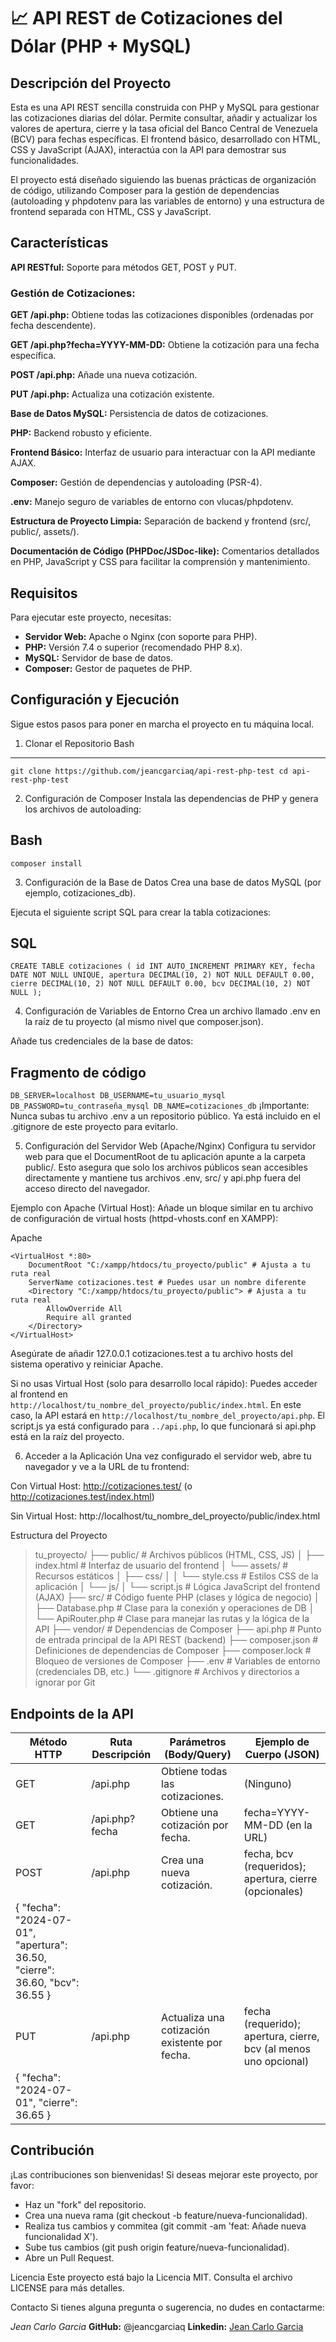 # 📈 API REST de Cotizaciones del Dólar (PHP + MySQL)
## Descripción del Proyecto
Esta es una API REST sencilla construida con PHP y MySQL para gestionar las cotizaciones diarias del dólar. Permite consultar, añadir y actualizar los valores de apertura, cierre y la tasa oficial del Banco Central de Venezuela (BCV) para fechas específicas. El frontend básico, desarrollado con HTML, CSS y JavaScript (AJAX), interactúa con la API para demostrar sus funcionalidades.

El proyecto está diseñado siguiendo las buenas prácticas de organización de código, utilizando Composer para la gestión de dependencias (autoloading y phpdotenv para las variables de entorno) y una estructura de frontend separada con HTML, CSS y JavaScript.

## Características
**API RESTful:** Soporte para métodos GET, POST y PUT.

### Gestión de Cotizaciones:

**GET /api.php:** Obtiene todas las cotizaciones disponibles (ordenadas por fecha descendente).

**GET /api.php?fecha=YYYY-MM-DD:** Obtiene la cotización para una fecha específica.

**POST /api.php:** Añade una nueva cotización.

**PUT /api.php:** Actualiza una cotización existente.

**Base de Datos MySQL:** Persistencia de datos de cotizaciones.

**PHP:** Backend robusto y eficiente.

**Frontend Básico:** Interfaz de usuario para interactuar con la API mediante AJAX.

**Composer:** Gestión de dependencias y autoloading (PSR-4).

**.env:** Manejo seguro de variables de entorno con vlucas/phpdotenv.

**Estructura de Proyecto Limpia:** Separación de backend y frontend (src/, public/, assets/).

**Documentación de Código (PHPDoc/JSDoc-like):** Comentarios detallados en PHP, JavaScript y CSS para facilitar la comprensión y mantenimiento.

## Requisitos
Para ejecutar este proyecto, necesitas:

- **Servidor Web:** Apache o Nginx (con soporte para PHP).
- **PHP:** Versión 7.4 o superior (recomendado PHP 8.x).
- **MySQL:** Servidor de base de datos.
- **Composer:** Gestor de paquetes de PHP.

## Configuración y Ejecución
Sigue estos pasos para poner en marcha el proyecto en tu máquina local.

1. Clonar el Repositorio
Bash
---
`git clone https://github.com/jeancgarciaq/api-rest-php-test
 cd api-rest-php-test`

2. Configuración de Composer
  Instala las dependencias de PHP y genera los archivos de autoloading:

Bash
---
`composer install`
  
3. Configuración de la Base de Datos
Crea una base de datos MySQL (por ejemplo, cotizaciones_db).

Ejecuta el siguiente script SQL para crear la tabla cotizaciones:

SQL
---
`CREATE TABLE cotizaciones (
    id INT AUTO_INCREMENT PRIMARY KEY,
    fecha DATE NOT NULL UNIQUE,
    apertura DECIMAL(10, 2) NOT NULL DEFAULT 0.00,
    cierre DECIMAL(10, 2) NOT NULL DEFAULT 0.00,
    bcv DECIMAL(10, 2) NOT NULL
);`

4. Configuración de Variables de Entorno
Crea un archivo llamado .env en la raíz de tu proyecto (al mismo nivel que composer.json).

Añade tus credenciales de la base de datos:

Fragmento de código
---
`DB_SERVER=localhost
DB_USERNAME=tu_usuario_mysql
DB_PASSWORD=tu_contraseña_mysql
DB_NAME=cotizaciones_db`
¡Importante: Nunca subas tu archivo .env a un repositorio público. Ya está incluido en el .gitignore de este proyecto para evitarlo.

5. Configuración del Servidor Web (Apache/Nginx)
Configura tu servidor web para que el DocumentRoot de tu aplicación apunte a la carpeta public/. Esto asegura que solo los archivos públicos sean accesibles directamente y mantiene tus archivos .env, src/ y api.php fuera del acceso directo del navegador.

Ejemplo con Apache (Virtual Host):
Añade un bloque similar en tu archivo de configuración de virtual hosts (httpd-vhosts.conf en XAMPP):

Apache
```
<VirtualHost *:80>
    DocumentRoot "C:/xampp/htdocs/tu_proyecto/public" # Ajusta a tu ruta real
    ServerName cotizaciones.test # Puedes usar un nombre diferente
    <Directory "C:/xampp/htdocs/tu_proyecto/public"> # Ajusta a tu ruta real
        AllowOverride All
        Require all granted
    </Directory>
</VirtualHost>
```
Asegúrate de añadir 127.0.0.1 cotizaciones.test a tu archivo hosts del sistema operativo y reiniciar Apache.

Si no usas Virtual Host (solo para desarrollo local rápido):
Puedes acceder al frontend en `http://localhost/tu_nombre_del_proyecto/public/index.html`. En este caso, la API estará en `http://localhost/tu_nombre_del_proyecto/api.php`. El script.js ya está configurado para `../api.php`, lo que funcionará si api.php está en la raíz del proyecto.

6. Acceder a la Aplicación
Una vez configurado el servidor web, abre tu navegador y ve a la URL de tu frontend:

Con Virtual Host: http://cotizaciones.test/ (o http://cotizaciones.test/index.html)

Sin Virtual Host: http://localhost/tu_nombre_del_proyecto/public/index.html

Estructura del Proyecto
>tu_proyecto/
>├── public/                 # Archivos públicos (HTML, CSS, JS)
>│   ├── index.html          # Interfaz de usuario del frontend
>│   └── assets/             # Recursos estáticos
>│       ├── css/
>│       │   └── style.css   # Estilos CSS de la aplicación
>│       └── js/
>│           └── script.js   # Lógica JavaScript del frontend (AJAX)
>├── src/                    # Código fuente PHP (clases y lógica de negocio)
>│   ├── Database.php        # Clase para la conexión y operaciones de DB
>│   └── ApiRouter.php       # Clase para manejar las rutas y la lógica de la API
>├── vendor/                 # Dependencias de Composer
>├── api.php                 # Punto de entrada principal de la API REST (backend)
>├── composer.json           # Definiciones de dependencias de Composer
>├── composer.lock           # Bloqueo de versiones de Composer
>├── .env                    # Variables de entorno (credenciales DB, etc.)
>└── .gitignore              # Archivos y directorios a ignorar por Git

## Endpoints de la API
| Método HTTP | Ruta Descripción | Parámetros (Body/Query) | Ejemplo de Cuerpo (JSON)|
|-------------|------------------|-------------------------|-------------------------|
GET | /api.php | Obtiene todas las cotizaciones. | (Ninguno) |
GET | /api.php?fecha | Obtiene una cotización por fecha. | fecha=YYYY-MM-DD (en la URL) |
POST | /api.php | Crea una nueva cotización. | fecha, bcv (requeridos); apertura, cierre (opcionales)
{ "fecha": "2024-07-01", "apertura": 36.50, "cierre": 36.60, "bcv": 36.55 } |
PUT | /api.php | Actualiza una cotización existente por fecha. | fecha (requerido); apertura, cierre, bcv (al menos uno opcional)
{ "fecha": "2024-07-01", "cierre": 36.65 } |

## Contribución
¡Las contribuciones son bienvenidas! Si deseas mejorar este proyecto, por favor:

- Haz un "fork" del repositorio.
- Crea una nueva rama (git checkout -b feature/nueva-funcionalidad).
- Realiza tus cambios y commitea (git commit -am 'feat: Añade nueva funcionalidad X').
- Sube tus cambios (git push origin feature/nueva-funcionalidad).
- Abre un Pull Request.

Licencia
Este proyecto está bajo la Licencia MIT. Consulta el archivo LICENSE para más detalles.

Contacto
Si tienes alguna pregunta o sugerencia, no dudes en contactarme:

_Jean Carlo Garcia_
**GitHub:** @jeancgarciaq
**Linkedin:** [Jean Carlo Garcia](https://linkedin.com/in/jean-carlo-garcia-quinones)
